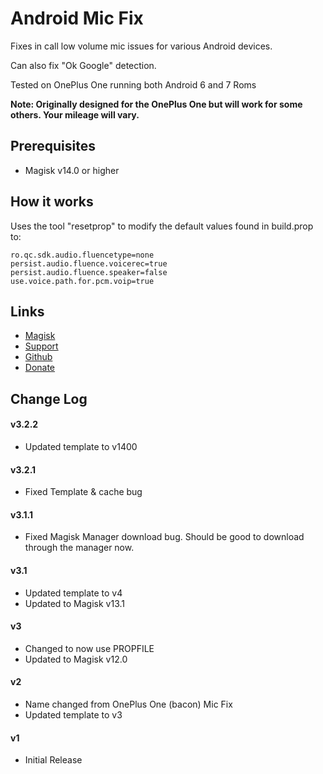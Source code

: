 # Android Mic Fix
Fixes in call low volume mic issues for various Android devices.

Can also fix "Ok Google" detection.

Tested on OnePlus One running both Android 6 and 7 Roms

**Note: Originally designed for the OnePlus One but will work for some others. Your mileage will vary.**

## Prerequisites
* Magisk v14.0 or higher

## How it works
Uses the tool "resetprop" to modify the default values found in build.prop to:

	ro.qc.sdk.audio.fluencetype=none
	persist.audio.fluence.voicerec=true  
	persist.audio.fluence.speaker=false  
	use.voice.path.for.pcm.voip=true

## Links
* [Magisk](http://forum.xda-developers.com/apps/magisk/official-magisk-v7-universal-systemless-t3473445)
* [Support](http://forum.xda-developers.com/apps/magisk/module-oneplus-one-bacon-mic-fix-t3503128)
* [Github](https://github.com/Magisk-Modules-Repo/bacon-mic-fix)
* [Donate](https://www.paypal.me/Nomelas)

## Change Log 
#### v3.2.2
* Updated template to v1400
#### v3.2.1
* Fixed Template & cache bug
#### v3.1.1
* Fixed Magisk Manager download bug. Should be good to download through the manager now.
#### v3.1
* Updated template to v4
* Updated to Magisk v13.1
#### v3
* Changed to now use PROPFILE
* Updated to Magisk v12.0
#### v2
* Name changed from OnePlus One (bacon) Mic Fix
* Updated template to v3
#### v1
* Initial Release
